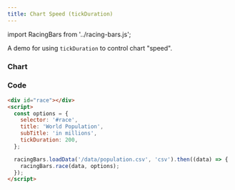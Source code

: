 ```yaml
---
title: Chart Speed (tickDuration)
---
```


import RacingBars from '../racing-bars.js';

A demo for using `tickDuration` to control chart "speed".

<!--truncate-->

### Chart

<div className="gallery">
  <RacingBars
    dataUrl="/data/population.csv"
    dataType="csv"
    title="World Population"
    subTitle="in millions"
    tickDuration={200}
  />
</div>

### Code

```html {7}
<div id="race"></div>
<script>
  const options = {
    selector: '#race',
    title: 'World Population',
    subTitle: 'in millions',
    tickDuration: 200,
  };

  racingBars.loadData('/data/population.csv', 'csv').then((data) => {
    racingBars.race(data, options);
  });
</script>
```
